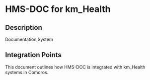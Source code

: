 # HMS-DOC for km_Health

## Description

Documentation System

## Integration Points

This document outlines how HMS-DOC is integrated with km_Health systems in Comoros.

